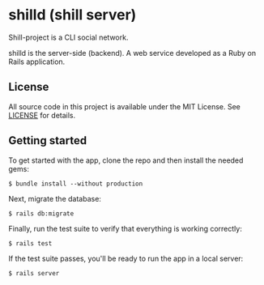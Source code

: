 # shilld (shill server)

Shill-project is a CLI social network.

shilld is the server-side (backend). A web service developed as a
Ruby on Rails application.

## License

All source code in this project is available under the MIT License. See
[LICENSE](LICENSE) for details.

## Getting started

To get started with the app, clone the repo and then install the needed gems:

```
$ bundle install --without production
```

Next, migrate the database:

```
$ rails db:migrate
```

Finally, run the test suite to verify that everything is working correctly:

```
$ rails test
```

If the test suite passes, you'll be ready to run the app in a local server:

```
$ rails server
```
